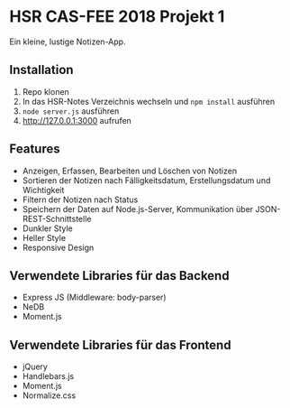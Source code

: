 # HSR CAS-FEE 2018 Projekt 1

Ein kleine, lustige Notizen-App.

## Installation

1. Repo klonen
2. In das HSR-Notes Verzeichnis wechseln und `npm install` ausführen
3. `node server.js` ausführen
4. http://127.0.0.1:3000 aufrufen

## Features

* Anzeigen, Erfassen, Bearbeiten und Löschen von Notizen
* Sortieren der Notizen nach Fälligkeitsdatum, Erstellungsdatum und Wichtigkeit
* Filtern der Notizen nach Status
* Speichern der Daten auf Node.js-Server, Kommunikation über JSON-REST-Schnittstelle
* Dunkler Style
* Heller Style
* Responsive Design

## Verwendete Libraries für das Backend

* Express JS (Middleware: body-parser)
* NeDB
* Moment.js

## Verwendete Libraries für das Frontend

* jQuery
* Handlebars.js
* Moment.js
* Normalize.css
